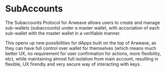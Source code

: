 # SubAccounts

The Subaccounts Protocol for Arweave allows users to create and manage sub-wallets (subaccounts) under a master wallet, with accociation of each sub-wallet with the master wallet in a verifiable manner.

This opens up new possibilities for dApps built on the top of Arweave, as they can have full control over wallet for themselves (which means much better UX, no requirement for user confirmation for actions, more flexibility, etc), while maintaining almost full isolation from main account, resulting in flexible, UX firendly and very secure way of interacting with keys.
